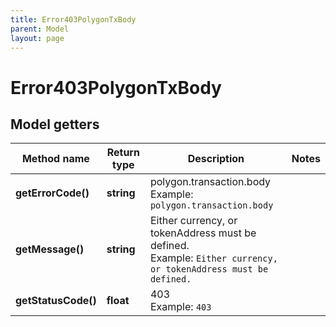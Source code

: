 ```yaml
---
title: Error403PolygonTxBody
parent: Model
layout: page
---
```


# Error403PolygonTxBody

## Model getters

Method name | Return type | Description | Notes
------------ | ------------- | ------------- | -------------
**getErrorCode()** | **string** | polygon.transaction.body <br>Example: `polygon.transaction.body` |
**getMessage()** | **string** | Either currency, or tokenAddress must be defined. <br>Example: `Either currency, or tokenAddress must be defined.` |
**getStatusCode()** | **float** | 403 <br>Example: `403` |

